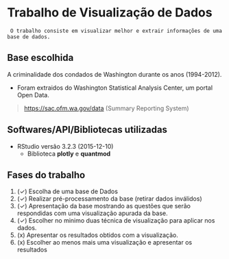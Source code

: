 # Trabalho de Visualização de Dados

` O trabalho consiste em visualizar melhor e extrair informações de uma base de dados.`
 
 ## Base escolhida
 A criminalidade dos condados de Washington durante os anos (1994-2012).
 * Foram extraidos do Washington Statistical Analysis Center, um portal Open Data.
 > https://sac.ofm.wa.gov/data (Summary Reporting System)
 
 ## Softwares/API/Bibliotecas utilizadas
 * RStudio versão 3.2.3 (2015-12-10)
   * Biblioteca **plotly** e **quantmod**
   
 ## Fases do trabalho
 1. (✓) Escolha de uma base de Dados
 2. (✓) Realizar pré-processamento da base (retirar dados inválidos)
 3. (✓) Apresentação da base mostrando as questões que serão respondidas com uma visualização apurada da base.
 4. (✓) Escolher no minimo duas técnica de visualização para aplicar nos dados.
 5. (x) Apresentar os resultados obtidos com a visualização.
 6. (x) Escolher ao menos mais uma visualização e apresentar os resultados
 
